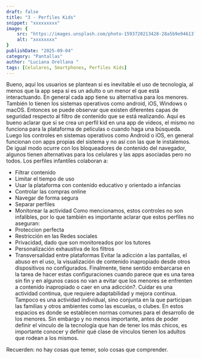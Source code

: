 ```yaml
---
draft: false
title: "3 - Perfiles Kids"
snippet: "xxxxxxxxx"
image: {
    src: "https://images.unsplash.com/photo-1593720213428-28a5b9e94613?&fit=crop&w=430&h=240",
    alt: "xxxxxxxx"
}
publishDate: "2025-09-04"
category: "Pantallas"
author: "Luciana Orellana "
tags: [Celulares, Smartphones, Perfiles Kids]
---
```

Bueno, aquí los usuarios se plantean si es inevitable el uso de tecnología, al menos que la app sepa si es un adulto o un menor el que está interactuando. En general cada app tiene su alternativa para los menores. También lo tienen los sistemas operativos como android,  iOS, Windows o macOS.
Entonces se puede observar que existen diferentes capas de seguridad respecto al filtro de contenido que se está realizando. Aquí es bueno aclarar que si se crea un perfil kid en una app de videos, el mismo no funciona para la plataforma de películas o cuando haga una búsqueda. Luego los controles en sistemas operativos como Android o iOS, en general funcionan con apps propias del sistema y no así con las que le instalemos. De igual modo ocurre con los bloqueadores de contenido del navegador, algunos tienen alternativas para los celulares y las apps asociadas pero no todos. 
Los perfiles infantiles colaboran a:
- Filtrar contenido
- Limitar el tiempo de uso
- Usar la plataforma con contenido educativo y orientado a infancias
- Controlar las compras online
- Navegar de forma segura
- Separar perfiles
- Monitorear la actividad
Como mencionamos, estos controles no son infalibles, por lo que también es importante aclarar que estos perfiles no aseguran:
- Proteccion perfecta
- Restricción en las Redes sociales
- Privacidad, dado que son monitoreados por los tutores
- Personalización exhaustiva de los filtros
- Transversalidad entre plataformas
Evitar la adicción a las pantallas, el abuso en el uso, la visualización de contenido inapropiado desde otros dispositivos no configurados.
Finalmente, tiene sentido embarcarse en la tarea de hacer estas configuraciones cuando parece que es una tarea sin fin y en algunos casos no van a evitar que los menores se enfrenten a contenido inapropiado o caer en una adicción?. 
Cuidar es una actividad continua, que requiere adaptabilidad y mejora continua. Tampoco es una actividad individual, sino conjunta en la que participan las familias y otros ambientes como las escuelas, o clubes. En estos espacios es donde se establecen normas comunes para el desarrollo de los menores. Sin embargo y no menos importante, antes de poder definir el vínculo de la tecnología que han de tener los más chicos,  es importante conocer y definir qué clase de vínculos tienen los adultos que rodean a los mismos. 

Recuerden: no hay cosas que temer, solo cosas que comprender.
